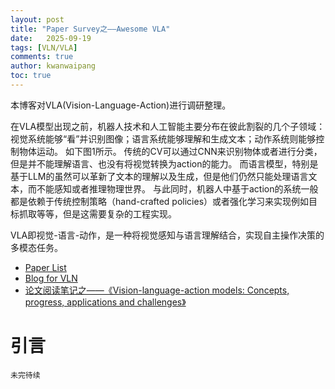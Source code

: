 ```yaml
---
layout: post
title: "Paper Survey之——Awesome VLA"
date:   2025-09-19
tags: [VLN/VLA]
comments: true
author: kwanwaipang
toc: true
---
```



<!-- * 目录
{:toc} -->



本博客对VLA(Vision-Language-Action)进行调研整理。

在VLA模型出现之前，机器人技术和人工智能主要分布在彼此割裂的几个子领域：视觉系统能够“看”并识别图像；语言系统能够理解和生成文本；动作系统则能够控制物体运动。 如下图1所示。 传统的CV可以通过CNN来识别物体或者进行分类，但是并不能理解语言、也没有将视觉转换为action的能力。 而语言模型，特别是基于LLM的虽然可以革新了文本的理解以及生成，但是他们仍然只能处理语言文本，而不能感知或者推理物理世界。 与此同时，机器人中基于action的系统一般都是依赖于传统控制策略（hand-crafted policies）或者强化学习来实现例如目标抓取等等，但是这需要复杂的工程实现。

VLA即视觉-语言-动作，是一种将视觉感知与语言理解结合，实现自主操作决策的多模态任务。

* [Paper List](https://github.com/KwanWaiPang/Awesome-VLN#VLA)
* [Blog for VLN](https://kwanwaipang.github.io/VLN/)
* [论文阅读笔记之——《Vision-language-action models: Concepts, progress, applications and challenges》](https://kwanwaipang.github.io/VLA-survey-2025/)


<!-- !!!!!!!!!!!!!!!!!!!!!!!!!!!!!!!!!!!!!!!!!!!!!!!!!!!!!!!!!!!!!!!!!!!!!!!!!!!!!!!!!!!!!!!!!!!!!!!!!!!!!!!!!!!!!!!!!!!!!!!!!!! -->

# 引言




~~~
未完待续
~~~




